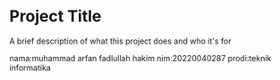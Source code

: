 
# Project Title

A brief description of what this project does and who it's for

nama:muhammad arfan fadlullah hakim
nim:20220040287
prodi:teknik informatika